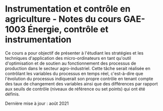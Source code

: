 # Instrumentation et contrôle en agriculture - Notes du cours GAE-1003 Énergie, contrôle et instrumentation

Ce cours a pour objectif de présenter à l'étudiant les stratégies et les techniques d'application des micro-ordinateurs en tant qu'outil d'optimisation et de soutien au fonctionnement des processus de production dans le secteur agro-industriel. Cette tâche serait réalisée en contrôlant les variables du processus en temps réel, c'est-à-dire que l'évolution du processus indiquerait son propre contrôle en tenant compte des taux de changement des variables ainsi que des différences par rapport aux seuils de contrôle (niveaux de référence ou set points) qui ont été définis.

Dernière mise à jour : août 2021
